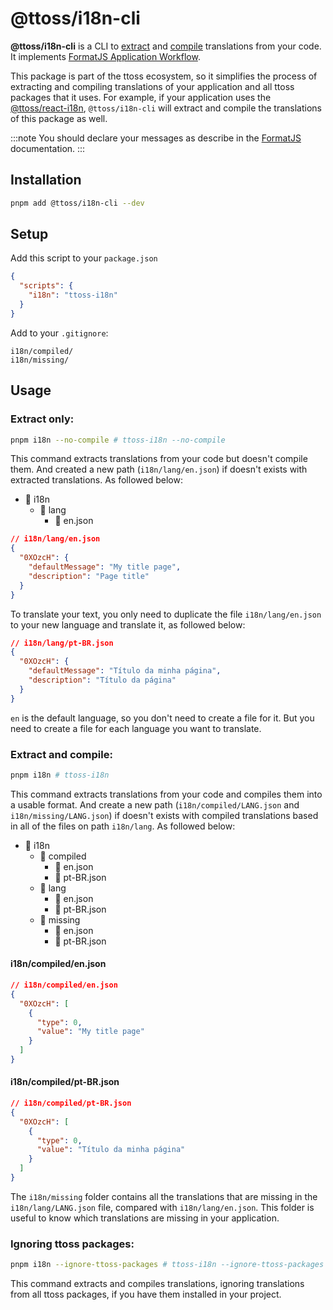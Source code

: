 # @ttoss/i18n-cli

**@ttoss/i18n-cli** is a CLI to [extract](https://formatjs.io/docs/getting-started/message-extraction) and [compile](https://formatjs.io/docs/getting-started/message-distribution) translations from your code. It implements [FormatJS Application Workflow](https://formatjs.io/docs/getting-started/application-workflow).

This package is part of the ttoss ecosystem, so it simplifies the process of extracting and compiling translations of your application and all ttoss packages that it uses. For example, if your application uses the [@ttoss/react-i18n](./react-i18n/), `@ttoss/i18n-cli` will extract and compile the translations of this package as well.

:::note
You should declare your messages as describe in the [FormatJS](https://formatjs.io/docs/getting-started/message-declaration) documentation.
:::

## Installation

```sh
pnpm add @ttoss/i18n-cli --dev
```

## Setup

Add this script to your `package.json`

```json
{
  "scripts": {
    "i18n": "ttoss-i18n"
  }
}
```

Add to your `.gitignore`:

```
i18n/compiled/
i18n/missing/
```

## Usage

### Extract only:

```sh
pnpm i18n --no-compile # ttoss-i18n --no-compile
```

This command extracts translations from your code but doesn't compile them. And created a new path (`i18n/lang/en.json`) if doesn't exists with extracted translations. As followed below:

- 📂 i18n
  - 📂 lang
    - 📄 en.json

```json
// i18n/lang/en.json
{
  "0XOzcH": {
    "defaultMessage": "My title page",
    "description": "Page title"
  }
}
```

To translate your text, you only need to duplicate the file `i18n/lang/en.json` to your new language and translate it, as followed below:

```json
// i18n/lang/pt-BR.json
{
  "0XOzcH": {
    "defaultMessage": "Título da minha página",
    "description": "Título da página"
  }
}
```

`en` is the default language, so you don't need to create a file for it. But you need to create a file for each language you want to translate.

### Extract and compile:

```sh
pnpm i18n # ttoss-i18n
```

This command extracts translations from your code and compiles them into a usable format. And create a new path (`i18n/compiled/LANG.json` and `i18n/missing/LANG.json`) if doesn't exists with compiled translations based in all of the files on path `i18n/lang`. As followed below:

- 📂 i18n
  - 📂 compiled
    - 📄 en.json
    - 📄 pt-BR.json
  - 📂 lang
    - 📄 en.json
    - 📄 pt-BR.json
  - 📂 missing
    - 📄 en.json
    - 📄 pt-BR.json

#### i18n/compiled/en.json

```json
// i18n/compiled/en.json
{
  "0XOzcH": [
    {
      "type": 0,
      "value": "My title page"
    }
  ]
}
```

#### i18n/compiled/pt-BR.json

```json
// i18n/compiled/pt-BR.json
{
  "0XOzcH": [
    {
      "type": 0,
      "value": "Título da minha página"
    }
  ]
}
```

The `i18n/missing` folder contains all the translations that are missing in the `i18n/lang/LANG.json` file, compared with `i18n/lang/en.json`. This folder is useful to know which translations are missing in your application.

### Ignoring ttoss packages:

```sh
pnpm i18n --ignore-ttoss-packages # ttoss-i18n --ignore-ttoss-packages
```

This command extracts and compiles translations, ignoring translations from all ttoss packages, if you have them installed in your project.
